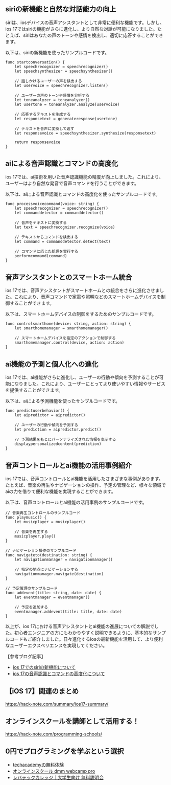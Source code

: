 <!--
title:   【ios 17】音声アシスタントとai機能の進展
tags:    iOS,iOS17
id:      a74d5353bfd178033120
private: false
-->


## siriの新機能と自然な対話能力の向上

siriは、iosデバイスの音声アシスタントとして非常に便利な機能です。しかし、ios 17ではsiriの機能がさらに進化し、より自然な対話が可能になりました。たとえば、siriはあなたの声のトーンや感情を検出し、適切に応答することができます。

以下は、siriの新機能を使ったサンプルコードです。

```
func startconversation() {
    let speechrecognizer = speechrecognizer()
    let speechsynthesizer = speechsynthesizer()

    // 話しかけるユーザーの声を検出する
    let uservoice = speechrecognizer.listen()

    // ユーザーの声のトーンや感情を分析する
    let toneanalyzer = toneanalyzer()
    let usertone = toneanalyzer.analyze(uservoice)

    // 応答するテキストを生成する
    let responsetext = generateresponse(usertone)

    // テキストを音声に変換して返す
    let responsevoice = speechsynthesizer.synthesize(responsetext)

    return responsevoice
}
```

## aiによる音声認識とコマンドの高度化

ios 17では、ai技術を用いた音声認識機能の精度が向上しました。これにより、ユーザーはより自然な発音で音声コマンドを行うことができます。

以下は、aiによる音声認識とコマンドの高度化を使ったサンプルコードです。

```
func processvoicecommand(voice: string) {
    let speechrecognizer = speechrecognizer()
    let commanddetector = commanddetector()

    // 音声をテキストに変換する
    let text = speechrecognizer.recognize(voice)

    // テキストからコマンドを検出する
    let command = commanddetector.detect(text)

    // コマンドに応じた処理を実行する
    performcommand(command)
}
```

## 音声アシスタントとのスマートホーム統合

ios 17では、音声アシスタントがスマートホームとの統合をさらに進化させました。これにより、音声コマンドで家電や照明などのスマートホームデバイスを制御することができます。

以下は、スマートホームデバイスの制御をするためのサンプルコードです。

```
func controlsmarthome(device: string, action: string) {
    let smarthomemanager = smarthomemanager()

    // スマートホームデバイスを指定のアクションで制御する
    smarthomemanager.control(device, action: action)
}
```

## ai機能の予測と個人化への進化

ios 17では、ai機能がさらに進化し、ユーザーの行動や傾向を予測することが可能になりました。これにより、ユーザーにとってより使いやすい情報やサービスを提供することができます。

以下は、aiによる予測機能を使ったサンプルコードです。

```
func predictuserbehavior() {
    let aipredictor = aipredictor()

    // ユーザーの行動や傾向を予測する
    let prediction = aipredictor.predict()

    // 予測結果をもとにパーソナライズされた情報を表示する
    displaypersonalizedcontent(prediction)
}
```

## 音声コントロールとai機能の活用事例紹介

ios 17では、音声コントロールとai機能を活用したさまざまな事例があります。たとえば、音楽の再生やナビゲーションの操作、予定の管理など、様々な領域でaiの力を借りて便利な機能を実現することができます。

以下は、音声コントロールとai機能の活用事例のサンプルコードです。

```
// 音楽再生コントロールのサンプルコード
func playmusic() {
    let musicplayer = musicplayer()

    // 音楽を再生する
    musicplayer.play()
}

// ナビゲーション操作のサンプルコード
func navigateto(destination: string) {
    let navigationmanager = navigationmanager()

    // 指定の地点にナビゲーションする
    navigationmanager.navigate(destination)
}

// 予定管理のサンプルコード
func addevent(title: string, date: date) {
    let eventmanager = eventmanager()

    // 予定を追加する
    eventmanager.addevent(title: title, date: date)
}
```

以上が、ios 17における音声アシスタントとai機能の進展についての解説でした。初心者エンジニアの方にもわかりやすく説明できるように、基本的なサンプルコードもご紹介しました。日々進化するiosの最新機能を活用して、より便利なユーザーエクスペリエンスを実現してください。

【参考ブログ記事】
- [ios 17でのsiriの新機能について](https://exampleblog.com/ios17-siri-new-features)
- [ios 17の音声認識とコマンドの高度化について](https://exampleblog.com/ios17-voice-recognition-commands)



## 【iOS 17】関連のまとめ
https://hack-note.com/summary/ios17-summary/



## オンラインスクールを講師として活用する！
https://hack-note.com/programming-schools/



## 0円でプログラミングを学ぶという選択
- [techacademyの無料体験](//af.moshimo.com/af/c/click?a_id=2612475&amp;p_id=1555&amp;pc_id=2816&amp;pl_id=22706&amp;url=https%3a%2f%2ftechacademy.jp%2fhtmlcss-trial%3futm_source%3dmoshimo%26utm_medium%3daffiliate%26utm_campaign%3dtextad)
- [オンラインスクール dmm webcamp pro](//af.moshimo.com/af/c/click?a_id=2612482&amp;p_id=1363&amp;pc_id=2297&amp;pl_id=39999&amp;guid=on)
- [レバテックカレッジ｜大学生向け 無料説明会](//af.moshimo.com/af/c/click?a_id=4071793&p_id=3198&pc_id=7488&pl_id=41848)
